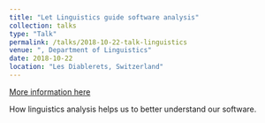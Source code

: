 ```yaml
---
title: "Let Linguistics guide software analysis"
collection: talks
type: "Talk"
permalink: /talks/2018-10-22-talk-linguistics
venue: ", Department of Linguistics"
date: 2018-10-22
location: "Les Diablerets, Switzerland"
---
```


[More information here](https://poojaruhal.github.io/files/Let-Linguistics-guide-software-analysis.pdf)


How linguistics analysis helps us to better understand our software. 

